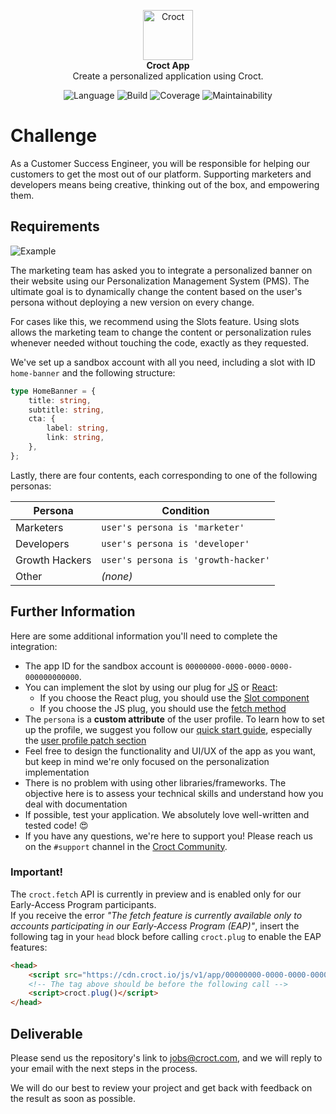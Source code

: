 <p align="center">
    <a href="https://croct.com">
      <img src="https://cdn.croct.io/brand/logo/repo-icon-green.svg" alt="Croct" height="80"/>
    </a>
    <br />
    <strong>Croct App</strong>
    <br />
    Create a personalized application using Croct.
</p>
<p align="center">
    <img alt="Language" src="https://img.shields.io/badge/language-TypeScript-blue" />
    <img alt="Build" src="https://img.shields.io/badge/build-passing-green" />
    <img alt="Coverage" src="https://img.shields.io/badge/coverage-100%25-green" />
    <img alt="Maintainability" src="https://img.shields.io/badge/maintainability-100-green" />
</p>

# Challenge

As a Customer Success Engineer, you will be responsible for helping our customers to get the most out of our platform.
Supporting marketers and developers means being creative, thinking out of the box, and empowering them.

## Requirements

![Example](https://user-images.githubusercontent.com/943036/116586841-44833900-a8f0-11eb-8d32-acec2eacee01.png)

The marketing team has asked you to integrate a personalized banner on their website using our Personalization
Management System (PMS). The ultimate goal is to dynamically change the content based on the user's persona without
deploying a new version on every change.

For cases like this, we recommend using the Slots feature. Using slots allows the marketing team to change the content
or personalization rules whenever needed without touching the code, exactly as they requested.

We've set up a sandbox account with all you need, including a slot with ID  `home-banner` and the following structure:

```ts
type HomeBanner = {
    title: string,
    subtitle: string,
    cta: {
        label: string,
        link: string,
    },
};
```

Lastly, there are four contents, each corresponding to one of the following personas:

| Persona        | Condition                           |
|----------------|-------------------------------------|
| Marketers      | `user's persona is 'marketer'`      |
| Developers     | `user's persona is 'developer'`     |
| Growth Hackers | `user's persona is 'growth-hacker'` |
| Other          | *(none)*                            |                             |

## Further Information

Here are some additional information you'll need to complete the integration:

- The app ID for the sandbox account is `00000000-0000-0000-0000-000000000000`.
- You can implement the slot by using our plug for [JS](https://github.com/croct-tech/plug-js/)
  or [React](https://github.com/croct-tech/plug-react):
    - If you choose the React plug, you should use
      the [Slot component](https://github.com/croct-tech/plug-react#using-slots)
    - If you choose the JS plug, you should use
      the [fetch method](https://github.com/croct-tech/plug-js/blob/master/docs/plug.md#fetch)
- The `persona` is a **custom attribute** of the user profile. To learn how to set up the profile, we suggest you follow
  our [quick start guide](https://github.com/croct-tech/plug-js/blob/master/docs/quick-start.md), especially
  the [user profile patch section](https://github.com/croct-tech/plug-js/blob/master/docs/user.md#edit)
- Feel free to design the functionality and UI/UX of the app as you want, but keep in mind we're only focused on the
  personalization implementation
- There is no problem with using other libraries/frameworks. The objective here is to assess your technical skills and
  understand how you deal with documentation
- If possible, test your application. We absolutely love well-written and tested code! 😍
- If you have any questions, we're here to support you! Please reach us on the `#support` channel in
  the [Croct Community](https://croct.link/community).

### Important!

The `croct.fetch` API is currently in preview and is enabled only for our Early-Access Program participants.  
If you receive the error _"The fetch feature is currently available only to accounts participating in our Early-Access
Program (EAP)"_, insert the following tag in your `head` block before calling `croct.plug` to enable the EAP features:

```html
<head>
    <script src="https://cdn.croct.io/js/v1/app/00000000-0000-0000-0000-000000000000/custom.js"></script>
    <!-- The tag above should be before the following call -->
    <script>croct.plug()</script>
</head>
```

## Deliverable

Please send us the repository's link to jobs@croct.com, and we will reply to your email with the next steps in the
process.

We will do our best to review your project and get back with feedback on the result as soon as possible.
